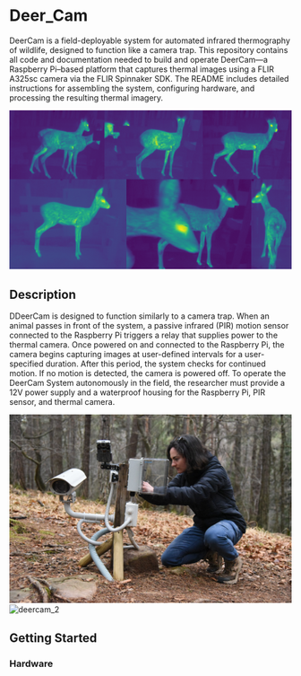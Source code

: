 # Deer_Cam
DeerCam is a field-deployable system for automated infrared thermography of wildlife, designed to function like a camera trap. This repository contains all code and documentation needed to build and operate DeerCam—a Raspberry Pi–based platform that captures thermal images using a FLIR A325sc camera via the FLIR Spinnaker SDK. The README includes detailed instructions for assembling the system, configuring hardware, and processing the resulting thermal imagery.

![thermal_images](images/deer.png)


## Description
DDeerCam is designed to function similarly to a camera trap. When an animal passes in front of the system, a passive infrared (PIR) motion sensor connected to the Raspberry Pi triggers a relay that supplies power to the thermal camera. Once powered on and connected to the Raspberry Pi, the camera begins capturing images at user-defined intervals for a user-specified duration. After this period, the system checks for continued motion. If no motion is detected, the camera is powered off. To operate the DeerCam System autonomously in the field, the researcher must provide a 12V power supply and a waterproof housing for the Raspberry Pi, PIR sensor, and thermal camera.

![deercam_1](images/DeerCam_1.png)
![deercam_2](images/DeerCam_2.png)
 

## Getting Started

### Hardware

